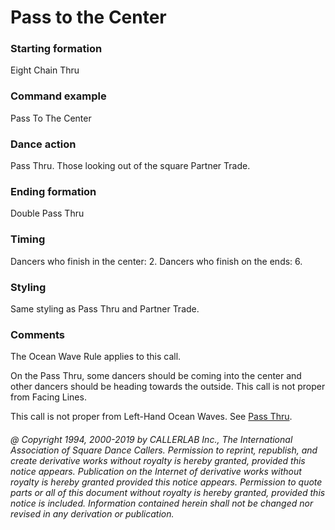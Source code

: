 
# Pass to the Center

### Starting formation

Eight Chain Thru

### Command example

Pass To The Center

### Dance action

Pass Thru. Those looking out of the square Partner Trade.

### Ending formation

Double Pass Thru

### Timing

Dancers who finish in the center: 2. Dancers who finish on the ends: 6.

### Styling

Same styling as Pass Thru and Partner Trade.

### Comments

The Ocean Wave Rule applies to this call.

On the Pass Thru, some dancers should be coming into the center
and other dancers should be heading towards the outside.
This call is not proper from Facing Lines.

This call is not proper from Left-Hand Ocean Waves.
See [Pass Thru](../b1/pass_thru.md).

###### @ Copyright 1994, 2000-2019 by CALLERLAB Inc., The International Association of Square Dance Callers. Permission to reprint, republish, and create derivative works without royalty is hereby granted, provided this notice appears. Publication on the Internet of derivative works without royalty is hereby granted provided this notice appears. Permission to quote parts or all of this document without royalty is hereby granted, provided this notice is included. Information contained herein shall not be changed nor revised in any derivation or publication.
